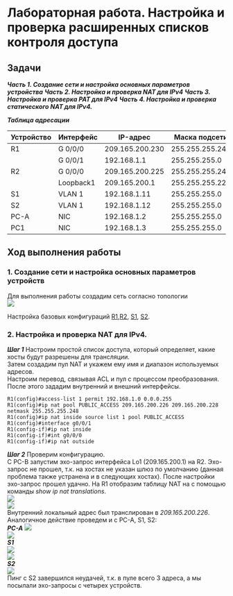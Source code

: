 # Лабораторная работа. Настройка и проверка расширенных списков контроля доступа
## Задачи
***Часть 1. Создание сети и настройка основных параметров устройства***
***Часть 2. Настройка и проверка NAT для IPv4***
***Часть 3. Настройка и проверка PAT для IPv4***
***Часть 4. Настройка и проверка статического NAT для IPv4.***

 ***Таблица адресации*** 
  
  
| Устройство |Интерфейс     | IP-адрес      | Маска подсети  | 
|------------|--------------|---------------|----------------|
|    R1      | G 0/0/0      |209.165.200.230|255.255.255.248 | 
|            | G 0/0/1      |192.168.1.1    |255.255.255.0   | 
|    R2      | G 0/0/0      |209.165.200.225|255.255.255.248 | 
|            | Loopback1    |209.165.200.1  |255.255.255.224 | 
|    S1      | VLAN 1       | 192.168.1.11  |255.255.255.0   | 
|    S2      | VLAN 1       | 192.168.1.12  |255.255.255.0   | 
|    PC-A    | NIC          | 192.168.1.2   |255.255.255.0   | 
|    PC1     | NIC          | 192.168.1.3   |255.255.255.0   |    

## Ход выполнения работы    
### 1. Создание сети и настройка основных параметров устройств    
Для выполнения работы создадим сеть согласно топологии    
![](pic/network.png)    

Настройка базовых конфигураций  [R1](config/R1),[R2](config/R2), [S1](config/S1), [S2](config/S2).      

### 2. Настройка и проверка NAT для IPv4. 
***Шаг 1***
Настроим простой список доступа, который определяет, какие хосты будут разрешены для трансляции.  
Затем создадим пул NAT и укажем ему имя и диапазон используемых адресов.  
Настроим перевод, связывая ACL и пул с процессом преобразования.  
После этого зададим внутренний и внешний интерфейсы.  
``` 
R1(config)#access-list 1 permit 192.168.1.0 0.0.0.255
R1(config)#ip nat pool PUBLIC_ACCESS 209.165.200.226 209.165.200.228 netmask 255.255.255.248
R1(config)#ip nat inside source list 1 pool PUBLIC_ACCESS
R1(config)#interface g0/0/1
R1(config-if)#ip nat inside 
R1(config-if)#int g0/0/0
R1(config-if)#ip nat outside  
``` 
***Шаг 2*** 
Проверим конфигурацию.  
С PC-B  запустим эхо-запрос интерфейса Lo1 (209.165.200.1) на R2. Эхо-запрос не прошел, т.к. на хостах не указан шлюз по умолчанию (данная проблема также устранена и в следующих хостах). После настройки эхо-запрос прошел удачно.
На R1 отобразим таблицу NAT на с помощью команды *show ip nat translations*.  
![](pic/ping_PC-B.png)  
![](pic/R1_ip_nat.png)  
Внутренний локальный адрес был транслирован в *209.165.200.226*.  
 Аналогичное действие проведем и с PC-A, S1, S2:  
***PC-A***
![](pic/ping_PC-A.png)  
![](pic/R1_ip_nat_2.png)  
***S1***  
![](pic/ping_S1.png)  
![](pic/R1_ip_nat_3.png)      
***S2***  
![](pic/ping_S2.png)    
Пинг с S2 завершился неудачей, т.к. в пуле всего 3 адреса, а мы посылали эхо-запросы с четырех устройств.
